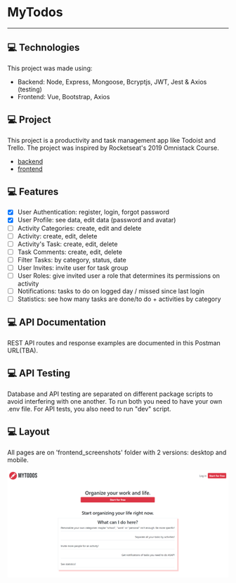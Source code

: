 # MyTodos

<hr />

## 	💻 Technologies

This project was made using:
- Backend: Node, Express, Mongoose, Bcryptjs, JWT, Jest & Axios (testing)
- Frontend: Vue, Bootstrap, Axios

## 	💻 Project

This project is a productivity and task management app like Todoist and Trello.
The project was inspired by Rocketseat's 2019 Omnistack Course.
- [backend](https://github.com/rocketseat-education/curso-omnistack-back-end)
- [frontend](https://github.com/rocketseat-education/curso-omnistack-front-end)

## 	💻 Features

- [X] User Authentication: register, login, forgot password
- [X] User Profile: see data, edit data (password and avatar)
- [ ] Activity Categories: create, edit and delete
- [ ] Activity: create, edit, delete
- [ ] Activity's Task: create, edit, delete
- [ ] Task Comments: create, edit, delete
- [ ] Filter Tasks: by category, status, date
- [ ] User Invites: invite user for task group
- [ ] User Roles: give invited user a role that determines its permissions on activity
- [ ] Notifications: tasks to do on logged day / missed since last login
- [ ] Statistics: see how many tasks are done/to do + activities by category

## 	💻 API Documentation

REST API routes and response examples are documented in this Postman URL(TBA).

## 	💻 API Testing

Database and API testing are separated on different package scripts to avoid interfering with one another.
To run both you need to have your own .env file.
For API tests, you also need to run "dev" script.

## 	💻 Layout

All pages are on 'frontend_screenshots' folder with 2 versions: desktop and mobile.

<img src="./frontend_screenshots/Home_desktop.PNG" alt="Home desktop view" />